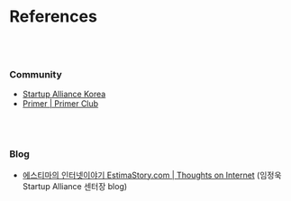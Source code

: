References
==========

 <br/><br/>

### Community
- [Startup Alliance Korea](https://startupall.kr/)
- [Primer | Primer Club](https://www.primer.kr/)

 <br/><br/>

### Blog
- [에스티마의 인터넷이야기 EstimaStory.com | Thoughts on Internet](https://estimastory.com/) (임정욱 Startup Alliance 센터장 blog)

